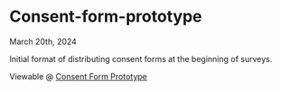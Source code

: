 # Consent-form-prototype
March 20th, 2024

Initial format of distributing consent forms at the beginning of surveys. 

Viewable @ [Consent Form Prototype](https://consent-form-prototype.web.app/)
